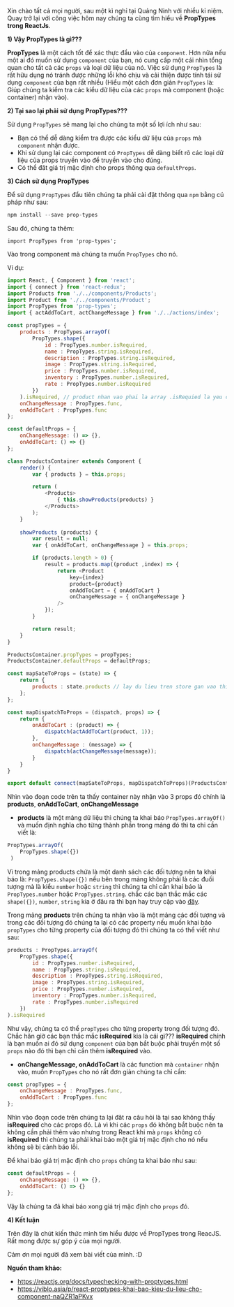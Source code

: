 Xin chào tất cả mọi người, sau một kì nghỉ tại Quảng Ninh với nhiều kỉ niệm. Quay trở lại với công việc hôm nay chúng ta cùng tìm hiểu về **PropTypes trong ReactJs**.

**1) Vậy PropTypes là gì???**

**PropTypes** là một cách tốt để xác thực đầu vào của `component`. Hơn nữa nếu một ai đó muốn sử dụng `component` của bạn, nó cung cấp một cái nhìn tổng quan cho tất cả các `props` và loại dữ liệu của nó. Việc sử dụng `PropTypes` là rất hữu dụng nó tránh được những lỗi khó chịu và cải thiện được tính tái sử dụng `component` của bạn rất nhiều (Hiểu một cách đơn giản `PropTypes` là: Giúp chúng ta kiểm tra các kiểu dữ liệu của các `props` mà component (hoặc container) nhận vào).

**2) Tại sao lại phải sử dụng PropTypes???**

Sử dụng `PropTypes` sẽ mang lại cho chúng ta một số lợi ích như sau:

- Bạn có thể dễ dàng kiểm tra được các kiểu dữ liệu của `props` mà `component` nhận được.
- Khi sử dụng lại các component có `PropTypes` dễ dàng biết rõ các loại dữ liệu của props truyền vào để truyền vào cho đúng.
- Có thể đăt giá trị mặc định cho props thông qua `defaultProps`.

**3) Cách sử dụng PropTypes**

Để sử dụng `PropTypes` đầu tiên chúng ta phải cài đặt thông qua `npm` bằng cú pháp như sau:

```js
npm install --save prop-types
```

Sau đó, chúng ta thêm:
```
import PropTypes from 'prop-types';
```

Vào trong component mà chúng ta muốn `PropTypes` cho nó.

Ví dụ:

```js
import React, { Component } from 'react';
import { connect } from 'react-redux';
import Products from './../components/Products';
import Product from './../components/Product';
import PropTypes from 'prop-types';
import { actAddToCart, actChangeMessage } from './../actions/index';

const propTypes = {
    products : PropTypes.arrayOf(
        PropTypes.shape({
            id : PropTypes.number.isRequired,
            name : PropTypes.string.isRequired,
            description : PropTypes.string.isRequired,
            image : PropTypes.string.isRequired,
            price : PropTypes.number.isRequired,
            inventory : PropTypes.number.isRequired,
            rate : PropTypes.number.isRequired
        })
    ).isRequired, // product nhan vao phai la array .isRequied la yeu cau phai co
    onChangeMessage : PropTypes.func,
    onAddToCart : PropTypes.func
};

const defaultProps = {
    onChangeMessage: () => {},
    onAddToCart: () => {}
};

class ProductsContainer extends Component {
    render() {
        var { products } = this.props;

        return (
            <Products>
                { this.showProducts(products) }
            </Products>
        );
    }
    
    showProducts (products) {
        var result = null;
        var { onAddToCart, onChangeMessage } = this.props;

        if (products.length > 0) {
            result = products.map((product ,index) => {
                return <Product 
                    key={index} 
                    product={product} 
                    onAddToCart = { onAddToCart }
                    onChangeMessage = { onChangeMessage }
                />
            });
        }

        return result;
    }
}

ProductsContainer.propTypes = propTypes;
ProductsContainer.defaultProps = defaultProps;

const mapSateToProps = (state) => {
    return {
        products : state.products // lay du lieu tren store gan vao this.props.products
    };
};

const mapDispatchToProps = (dispatch, props) => {
    return {
        onAddToCart : (product) => {
            dispatch(actAddToCart(product, 1));
        },
        onChangeMessage : (message) => {
            dispatch(actChangeMessage(message));
        }
    }
}

export default connect(mapSateToProps, mapDispatchToProps)(ProductsContainer);
```

Nhìn vào đoạn code trên ta thấy container này nhận vào 3 props đó chính là **products**, **onAddToCart**, **onChangeMessage**

- **products** là một mảng dữ liệu thì chúng ta khai báo `PropTypes.arrayOf()` và muốn định nghĩa cho từng thành phần trong mảng đó thì ta chỉ cần viết là:

```js
PropTypes.arrayOf(
    PropTypes.shape({})
 )
```

Vì trong mảng products chứa là một danh sách các đối tượng nên ta khai báo là: `PropTypes.shape({})` nếu bên trong mảng không phải là các đuối tượng mà là kiểu `number` hoặc `string` thì chúng ta chỉ cần khai báo là `PropTypes.number` hoặc `PropTypes.string`. chắc các bạn thắc mắc các `shape({})`, `number`, `string` kia ở đâu ra thì bạn hay truy cập vào [đây](https://reactjs.org/docs/typechecking-with-proptypes.html).

Trong mảng **products** trên chúng ta nhận vào là một mảng các đối tượng và trong các đối tượng đó chúng ta lại có các property nếu muốn khai báo `propTypes` cho từng property của đối tượng đó thì chúng ta có thể viết như sau:

```js
products : PropTypes.arrayOf(
    PropTypes.shape({
        id : PropTypes.number.isRequired,
        name : PropTypes.string.isRequired,
        description : PropTypes.string.isRequired,
        image : PropTypes.string.isRequired,
        price : PropTypes.number.isRequired,
        inventory : PropTypes.number.isRequired,
        rate : PropTypes.number.isRequired
    })
).isRequired
```

Như vậy, chúng ta có thể  `propTypes` cho từng property trong đối tượng đó. Chắc hăn giờ các bạn thắc mắc **isRequired** kia là cái gì??? **isRequired** chính là bạn muốn ai đó sử dụng `component` của bạn bắt buộc phải truyền một số `props` nào đó thì bạn chỉ cần thêm **isRequired** vào.

- **onChangeMessage, onAddToCart** là các function mà `container` nhận vào, muốn `PropTypes` cho nó rất đơn giản chúng ta chỉ cần:

``` js
const propTypes = {
    onChangeMessage : PropTypes.func,
    onAddToCart : PropTypes.func
};
```

Nhìn vào đoạn code trên chúng ta lại đăt ra câu hỏi là tại sao không thấy **isRequired** cho các props đó. Là vì khi các `props` đó không bắt buộc nên ta không cần phải thêm vào nhưng trong React khi mà `props` không có **isRequired** thì chúng ta phải khai báo một giá trị mặc định cho nó nếu không sẽ bị cảnh báo lỗi.

Để khai báo giá trị mặc định cho `props` chúng ta khai báo như sau:

```js
const defaultProps = {
    onChangeMessage: () => {},
    onAddToCart: () => {}
};
```

Vậy là chúng ta đã khai báo xong giá trị mặc định cho `props` đó.


**4) Kết luận**

Trên đây là chút kiến thức mình tìm hiểu được về PropTypes trong ReacJS. Rất mong được sự góp ý của mọi người.

Cảm ơn mọi người đã xem bài viết của mình. :D


**Nguồn tham khảo:**

- https://reactjs.org/docs/typechecking-with-proptypes.html
- https://viblo.asia/p/react-proptypes-khai-bao-kieu-du-lieu-cho-component-naQZR1aPKvx